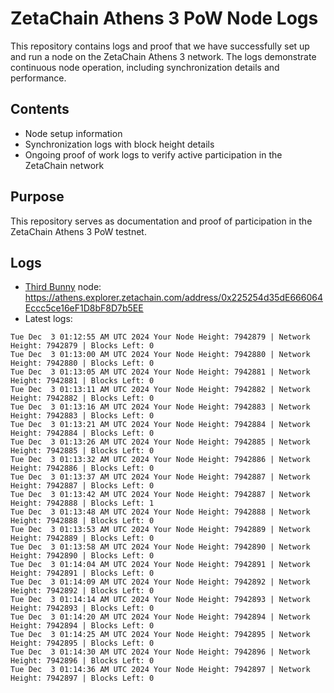 # ZetaChain Athens 3 PoW Node Logs
This repository contains logs and proof that we have successfully set up and run a node on the ZetaChain Athens 3 network. The logs demonstrate continuous node operation, including synchronization details and performance.

## Contents
- Node setup information
- Synchronization logs with block height details
- Ongoing proof of work logs to verify active participation in the ZetaChain network

## Purpose
This repository serves as documentation and proof of participation in the ZetaChain Athens 3 PoW testnet.

## Logs

- [Third Bunny](https://thirdbunny.xyz/) node: https://athens.explorer.zetachain.com/address/0x225254d35dE666064Eccc5ce16eF1D8bF8D7b5EE
- Latest logs:
```
Tue Dec  3 01:12:55 AM UTC 2024 Your Node Height: 7942879 | Network Height: 7942879 | Blocks Left: 0
Tue Dec  3 01:13:00 AM UTC 2024 Your Node Height: 7942880 | Network Height: 7942880 | Blocks Left: 0
Tue Dec  3 01:13:05 AM UTC 2024 Your Node Height: 7942881 | Network Height: 7942881 | Blocks Left: 0
Tue Dec  3 01:13:11 AM UTC 2024 Your Node Height: 7942882 | Network Height: 7942882 | Blocks Left: 0
Tue Dec  3 01:13:16 AM UTC 2024 Your Node Height: 7942883 | Network Height: 7942883 | Blocks Left: 0
Tue Dec  3 01:13:21 AM UTC 2024 Your Node Height: 7942884 | Network Height: 7942884 | Blocks Left: 0
Tue Dec  3 01:13:26 AM UTC 2024 Your Node Height: 7942885 | Network Height: 7942885 | Blocks Left: 0
Tue Dec  3 01:13:32 AM UTC 2024 Your Node Height: 7942886 | Network Height: 7942886 | Blocks Left: 0
Tue Dec  3 01:13:37 AM UTC 2024 Your Node Height: 7942887 | Network Height: 7942887 | Blocks Left: 0
Tue Dec  3 01:13:42 AM UTC 2024 Your Node Height: 7942887 | Network Height: 7942888 | Blocks Left: 1
Tue Dec  3 01:13:48 AM UTC 2024 Your Node Height: 7942888 | Network Height: 7942888 | Blocks Left: 0
Tue Dec  3 01:13:53 AM UTC 2024 Your Node Height: 7942889 | Network Height: 7942889 | Blocks Left: 0
Tue Dec  3 01:13:58 AM UTC 2024 Your Node Height: 7942890 | Network Height: 7942890 | Blocks Left: 0
Tue Dec  3 01:14:04 AM UTC 2024 Your Node Height: 7942891 | Network Height: 7942891 | Blocks Left: 0
Tue Dec  3 01:14:09 AM UTC 2024 Your Node Height: 7942892 | Network Height: 7942892 | Blocks Left: 0
Tue Dec  3 01:14:14 AM UTC 2024 Your Node Height: 7942893 | Network Height: 7942893 | Blocks Left: 0
Tue Dec  3 01:14:20 AM UTC 2024 Your Node Height: 7942894 | Network Height: 7942894 | Blocks Left: 0
Tue Dec  3 01:14:25 AM UTC 2024 Your Node Height: 7942895 | Network Height: 7942895 | Blocks Left: 0
Tue Dec  3 01:14:30 AM UTC 2024 Your Node Height: 7942896 | Network Height: 7942896 | Blocks Left: 0
Tue Dec  3 01:14:36 AM UTC 2024 Your Node Height: 7942897 | Network Height: 7942897 | Blocks Left: 0
```
